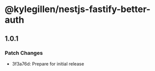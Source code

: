 # @kylegillen/nestjs-fastify-better-auth

## 1.0.1

### Patch Changes

- 3f3a76d: Prepare for initial release
